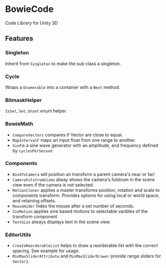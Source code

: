 # BowieCode
Code Library for Unity 3D

## Features

### Singleton

Inherit from `Singleton` to make the sub class a singleton.

### Cycle

Wraps a `Enumerable` into a container with a `Next` method.

### BitmaskHelper

`IsSet`, `Set`, `Unset` enum helper.

### BowieMath

- `CompareVectors` compares if Vector are close to equal.
- `MapIntervalF` maps an input float from one range to another.
- `SinF`is a sine wave generator with an amplitude, and frequency defined by `cyclesPerSecond`

### Components

- `BindToCamera` will position an transform a parent camera's near or far/
- `CameraFulstrumGizmo` alway shows the camera's fulstrum in the scene view even if the camera is not selected.
- `MotionCloner` applies a master transforms position, rotation and scale to components transform. Provides options for using local or world space, and retaining offsets.
- `MouseHider` hides the mouse after a set number of seconds.
- `SinMotion` applies sine based motions to selectable varibles of the transform component.
- `TextGizo` always displays text in the scene view.

### EditorUtils

- `CreateReorderableList` helps to draw a reorderable list with the correct spacing. See example for usage.
- `MinMaxSliderAttribute` and `MinMaxSliderDrawer` provide range sliders for `Vector2`.
